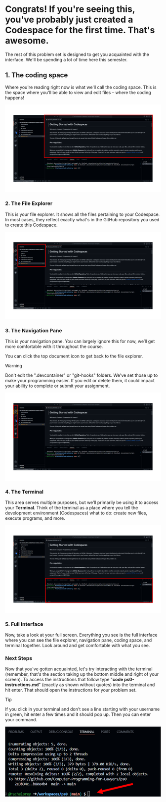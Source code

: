 # Congrats! If you're seeing this, you've probably just created a Codespace for the first time. That's awesome.
The rest of this problem set is designed to get you acquainted with the interface. We'll be spending a lot of time here this semester.

## 1. The coding space

Where you're reading right now is what we'll call the coding space. This is the space where you'll be able to view and edit files – where the coding happens!

![image](images/coding%20space.PNG)

### 2. The File Explorer

This is your file explorer. It shows all the files pertaining to your Codespace. In most cases, they reflect exactly what's in the GitHub repository you used to create this Codespace.

![image](images/file%20explorer.PNG)

### 3. The Navigation Pane

This is your navigation pane. You can largely ignore this for now, we’ll get more comfortable with it throughout the course.

You can click the top document icon to get back to the file explorer.

> [!WARNING]
> Don't edit the ".devcontainer" or "git-hooks" folders. We've set those up to make your programming easier. If you edit or delete them, it could impact your ability to complete or submit your assignment. 

![image](images/navigation.PNG)

### 4. The Terminal

This area serves multiple purposes, but we’ll primarily be using it to access your **Terminal**. Think of the terminal as a place where you tell the development environment (Codespaces) what to do: create new files, execute programs, and more.

![image](images/terminal.PNG)

### 5. Full Interface

Now, take a look at your full screen. Everything you see is the full interface where you can see the file explorer, navigation pane, coding space, and terminal together. Look around and get comfortable with what you see. 

### Next Steps

Now that you've gotten acquainted, let's try interacting with the terminal (remember, that's the section taking up the bottom middle and right of your screen). To access the instructions that follow type "**code ps0-instructions.md**" (exactly as shown without quotes) into the terminal and hit enter. That should open the instructions for your problem set. 

> [!TIP]
> If you click in your terminal and don't see a line starting with your username in green, hit enter a few times and it should pop up. Then you can enter your command.

![image](images/terminal-trouble.PNG)
